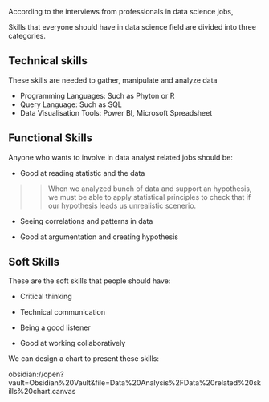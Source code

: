 According to the interviews from professionals in data science jobs,

Skills that everyone should have in data science field are divided into three categories.

## Technical skills

These skills are needed to gather, manipulate and analyze data

- Programming Languages: Such as Phyton or R
- Query Language: Such as SQL 
- Data Visualisation Tools: Power BI, Microsoft Spreadsheet

## Functional Skills

Anyone who wants to involve in data analyst related jobs should be:

  - Good at reading statistic and the data

>>When we analyzed bunch of data and support an hypothesis, we must be able to apply statistical principles to check that if our hypothesis leads us unrealistic scenerio.

 -  Seeing correlations and patterns in data

  - Good at argumentation and creating hypothesis

## Soft Skills 

These are the soft skills that people should have:

- Critical thinking 

  
- Technical communication


- Being a good listener

  
- Good at working collaboratively

We can design a chart to present these skills:

obsidian://open?vault=Obsidian%20Vault&file=Data%20Analysis%2FData%20related%20skills%20chart.canvas